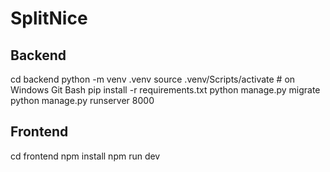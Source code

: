 # SplitNice

## Backend
cd backend
python -m venv .venv
source .venv/Scripts/activate   # on Windows Git Bash
pip install -r requirements.txt
python manage.py migrate
python manage.py runserver 8000

## Frontend
cd frontend
npm install
npm run dev
